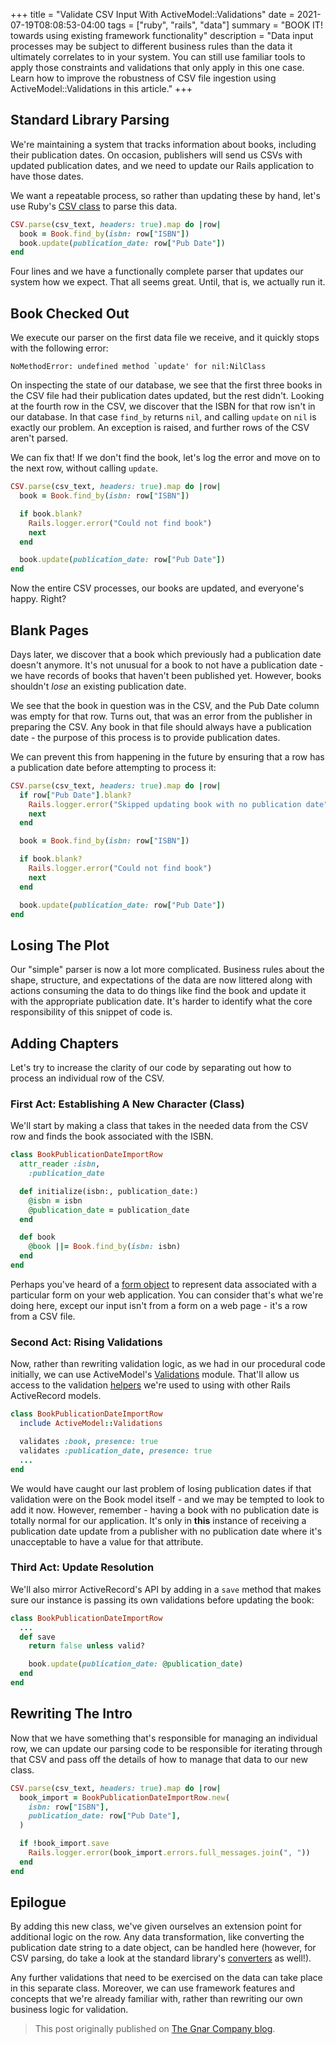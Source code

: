 +++
title = "Validate CSV Input With ActiveModel::Validations"
date = 2021-07-19T08:08:53-04:00
tags = ["ruby", "rails", "data"]
summary = "BOOK IT! towards using existing framework functionality"
description = "Data input processes may be subject to different business rules than the data it ultimately correlates to in your system. You can still use familiar tools to apply those constraints and validations that only apply in this one case. Learn how to improve the robustness of CSV file ingestion using ActiveModel::Validations in this article."
+++

## Standard Library Parsing

We're maintaining a system that tracks information about books, including their
publication dates. On occasion, publishers will send us CSVs with updated
publication dates, and we need to update our Rails application to have those
dates.

We want a repeatable process, so rather than updating these by hand, let's use
Ruby's [CSV class](https://ruby-doc.org/stdlib-3.0.1/libdoc/csv/rdoc/CSV.html)
to parse this data.

```ruby
CSV.parse(csv_text, headers: true).map do |row|
  book = Book.find_by(isbn: row["ISBN"])
  book.update(publication_date: row["Pub Date"])
end
```

Four lines and we have a functionally complete parser that updates our system
how we expect. That all seems great. Until, that is, we actually run it.

## Book Checked Out

We execute our parser on the first data file we receive, and it quickly stops
with the following error:

```
NoMethodError: undefined method `update' for nil:NilClass
```

On inspecting the state of our database, we see that the first three books in
the CSV file had their publication dates updated, but the rest didn't. Looking
at the fourth row in the CSV, we discover that the ISBN for that row isn't in
our database. In that case `find_by` returns `nil`, and calling `update` on
`nil` is exactly our problem. An exception is raised, and further rows of the
CSV aren't parsed.

We can fix that! If we don't find the book, let's log the error and move on to
the next row, without calling `update`.

```ruby
CSV.parse(csv_text, headers: true).map do |row|
  book = Book.find_by(isbn: row["ISBN"])

  if book.blank?
    Rails.logger.error("Could not find book")
    next
  end

  book.update(publication_date: row["Pub Date"])
end
```

Now the entire CSV processes, our books are updated, and everyone's happy.
Right?

## Blank Pages

Days later, we discover that a book which previously had a publication date
doesn't anymore. It's not unusual for a book to not have a publication date - we
have records of books that haven't been published yet. However, books shouldn't
_lose_ an existing publication date.

We see that the book in question was in the CSV, and the Pub Date column was
empty for that row. Turns out, that was an error from the publisher in preparing
the CSV. Any book in that file should always have a publication date - the
purpose of this process is to provide publication dates.

We can prevent this from happening in the future by ensuring that a row has a
publication date before attempting to process it:

```ruby
CSV.parse(csv_text, headers: true).map do |row|
  if row["Pub Date"].blank?
    Rails.logger.error("Skipped updating book with no publication date")
    next
  end

  book = Book.find_by(isbn: row["ISBN"])

  if book.blank?
    Rails.logger.error("Could not find book")
    next
  end

  book.update(publication_date: row["Pub Date"])
end
```

## Losing The Plot

Our "simple" parser is now a lot more complicated. Business rules about the
shape, structure, and expectations of the data are now littered along
with actions consuming the data to do things like find the book and update it
with the appropriate publication date. It's harder to identify what the core
responsibility of this snippet of code is.

## Adding Chapters

Let's try to increase the clarity of our code by separating out how to process
an individual row of the CSV.

### First Act: Establishing A New Character (Class)

We'll start by making a class that takes in the needed data from the CSV row and
finds the book associated with the ISBN.

```ruby
class BookPublicationDateImportRow
  attr_reader :isbn,
    :publication_date

  def initialize(isbn:, publication_date:)
    @isbn = isbn
    @publication_date = publication_date
  end

  def book
    @book ||= Book.find_by(isbn: isbn)
  end
end
```

Perhaps you've heard of a [form object](https://thoughtbot.com/blog/activemodel-form-objects)
to represent data associated with a particular form on your web application. You
can consider that's what we're doing here, except our input isn't from a form on
a web page - it's a row from a CSV file.

### Second Act: Rising Validations

Now, rather than rewriting validation logic, as we had in our procedural code
initially, we can use ActiveModel's [Validations](https://api.rubyonrails.org/v6.1.3.1/classes/ActiveModel/Validations.html)
module. That'll allow us access to the validation [helpers](https://guides.rubyonrails.org/active_record_validations.html#validation-helpers)
we're used to using with other Rails ActiveRecord models.

```ruby
class BookPublicationDateImportRow
  include ActiveModel::Validations

  validates :book, presence: true
  validates :publication_date, presence: true
  ...
end
```

We would have caught our last problem of losing publication dates if that
validation were on the Book model itself - and we may be tempted to look to add
it now. However, remember - having a book with no publication date is totally
normal for our application. It's only in **this** instance of receiving a
publication date update from a publisher with no publication date where it's
unacceptable to have a value for that attribute.

### Third Act: Update Resolution

We'll also mirror ActiveRecord's API by adding in a `save` method that makes
sure our instance is passing its own validations before updating the book:

```ruby
class BookPublicationDateImportRow
  ...
  def save
    return false unless valid?

    book.update(publication_date: @publication_date)
  end
end
```

## Rewriting The Intro

Now that we have something that's responsible for managing an individual row, we
can update our parsing code to be responsible for iterating through that CSV and
pass off the details of how to manage that data to our new class.

```ruby
CSV.parse(csv_text, headers: true).map do |row|
  book_import = BookPublicationDateImportRow.new(
    isbn: row["ISBN"],
    publication_date: row["Pub Date"],
  )

  if !book_import.save
    Rails.logger.error(book_import.errors.full_messages.join(", "))
  end
end
```

## Epilogue

By adding this new class, we've given ourselves an extension point for
additional logic on the row. Any data transformation, like converting the
publication date string to a date object, can be handled here (however, for CSV
parsing, do take a look at the standard library's [converters](https://ruby-doc.org/stdlib-3.0.1/libdoc/csv/rdoc/CSV.html#class-CSV-label-Built-In+Field+Converters)
as well!).

Any further validations that need to be exercised on the data can take place in
this separate class. Moreover, we can use framework features and concepts that
we're already familiar with, rather than rewriting our own business logic for
validation.

> This post originally published on [The Gnar Company blog](https://blog.thegnar.co/active-model-validations-csv).
